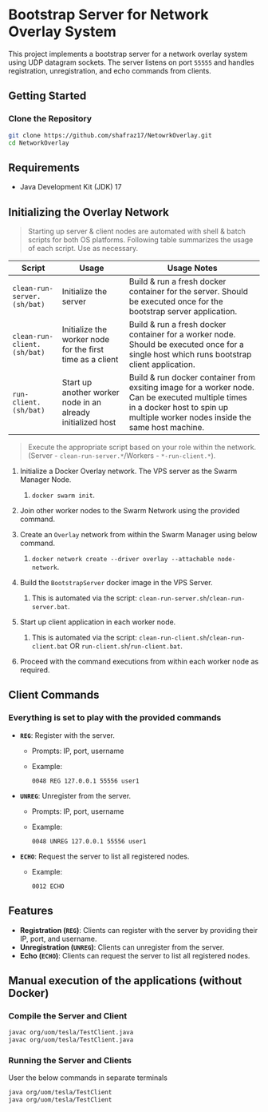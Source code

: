 # Bootstrap Server for Network Overlay System

This project implements a bootstrap server for a network overlay system using UDP datagram sockets. The server listens on port `55555` and handles registration, unregistration, and echo commands from clients.

## Getting Started

### Clone the Repository

```sh
git clone https://github.com/shafraz17/NetowrkOverlay.git
cd NetworkOverlay
```

## Requirements

- Java Development Kit (JDK) 17

## Initializing the Overlay Network

> Starting up server & client nodes are automated with shell & batch scripts for both OS platforms. Following table summarizes the usage of each script. Use as necessary.

| Script | Usage | Usage Notes |
| ------ | ----- | ----------- |
|`clean-run-server.(sh/bat)`|Initialize the server|Build & run a fresh docker container for the server. Should be executed once for the bootstrap server application.|
|`clean-run-client.(sh/bat)`|Initialize the worker node for the first time as a client|Build & run a fresh docker container for a worker node. Should be executed once for a single host which runs bootstrap client application.|
|`run-client.(sh/bat)`|Start up another worker node in an already initialized host|Build & run docker container from exsiting image for a worker node. Can be executed multiple times in a docker host to spin up multiple worker nodes inside the same host machine.|

> Execute the appropriate script based on your role within the network. (Server - `clean-run-server.*`/Workers - `*-run-client.*`).

1. Initialize a Docker Overlay network. The VPS server as the Swarm Manager Node.
    1. `docker swarm init`.
2. Join other worker nodes to the Swarm Network using the provided command.
3. Create an `Overlay` network from within the Swarm Manager using below command.
    1. `docker network create --driver overlay --attachable node-network`.
4. Build the `BootstrapServer` docker image in the VPS Server.

    1. This is automated via the script: `clean-run-server.sh`/`clean-run-server.bat`.

5. Start up client application in each worker node.

    1. This is automated via the script: `clean-run-client.sh`/`clean-run-client.bat` OR `run-client.sh`/`run-client.bat`.

6. Proceed with the command executions from within each worker node as required.

## Client Commands

### Everything is set to play with the provided commands

- **`REG`**: Register with the server.
  - Prompts: IP, port, username
  - Example:

    ```plaintext
    0048 REG 127.0.0.1 55556 user1
    ```

- **`UNREG`**: Unregister from the server.
  - Prompts: IP, port, username
  - Example:

    ```plaintext
    0048 UNREG 127.0.0.1 55556 user1
    ```

- **`ECHO`**: Request the server to list all registered nodes.
  - Example:

    ```plaintext
    0012 ECHO
    ```

## Features

- **Registration (`REG`)**: Clients can register with the server by providing their IP, port, and username.
- **Unregistration (`UNREG`)**: Clients can unregister from the server.
- **Echo (`ECHO`)**: Clients can request the server to list all registered nodes.

## Manual execution of the applications (without Docker)

### Compile the Server and Client

```sh
javac org/uom/tesla/TestClient.java
javac org/uom/tesla/TestClient.java
```

### Running the Server and Clients

User the below commands in separate terminals

```sh
java org/uom/tesla/TestClient
java org/uom/tesla/TestClient
```
